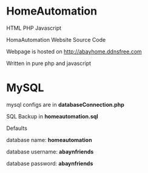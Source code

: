 # HomeAutomation
HTML PHP Javascript

HomaAutomation Website Source Code

Webpage is hosted on http://abayhome.ddnsfree.com
  
Written in pure php and javascript
 
# MySQL
  
  mysql configs are in **databaseConnection.php**
  
  SQL Backup in **homeautomation.sql**
 
 Defaults
 
 database name: **homeautomation**
 
 database username: **abaynfriends**

 database password: **abaynfriends**
